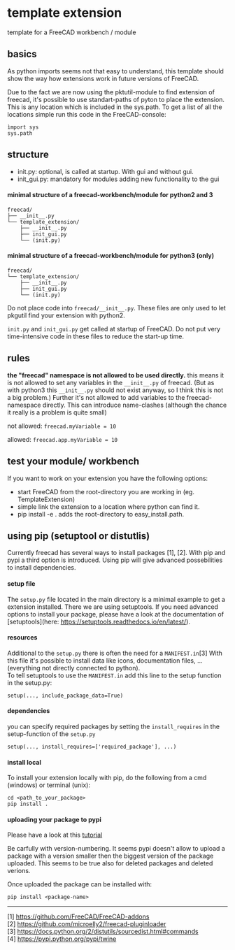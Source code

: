 # template extension
template for a FreeCAD workbench / module

## basics
As python imports seems not that easy to understand, this template should show the way how extensions work in future versions of FreeCAD.

Due to the fact we are now using the pktutil-module to find extension of freecad, it's possible to use standart-paths of pyton to place the extension. This is any location which is included in the sys.path. To get a list of all the locations simple run this code in the FreeCAD-console:

```
ìmport sys
sys.path
```

## structure
- init.py: optional, is called at startup. With gui and without gui. <insert the exact use case>
- init_gui.py: mandatory for modules adding new functionality to the gui

#### minimal structure of a freecad-workbench/module for python2 and 3
```
freecad/
├── __init__.py
└── template_extension/
    ├── __init__.py
    ├── init_gui.py
    └── (init.py)
```

#### minimal structure of a freecad-workbench/module for python3 (only)
```
freecad/
└── template_extension/
    ├── __init__.py
    ├── init_gui.py
    └── (init.py)
```

Do not place code into `freecad/__init__.py`. These files are only used to let pkgutil find your extension with python2.

`init.py` and `init_gui.py` get called at startup of FreeCAD. Do not put very time-intensive code in these files to reduce the start-up time.

## rules

__the "freecad" namespace is not allowed to be used directly.__ this means it is not allowed to set any variables in the `__init__.py` of freecad. (But as with python3 this `__init__.py` should not exist anyway, so I think this is not a big problem.)
Further it's not allowed to add variables to the freecad-namespace directly. This can introduce name-clashes (although the chance it really is a problem is quite small)

not allowed:
`freecad.myVariable = 10`

allowed:
`freecad.app.myVariable = 10`


## test your module/ workbench
If you want to work on your extension you have the following options:

- start FreeCAD from the root-directory you are working in (eg. TemplateExtension)
- simple link the extension to a location where python can find it.
- pip install -e . adds the root-directory to easy_install.path.

## using pip (setuptool or distutlis)
Currently freecad has several ways to install packages [1], [2]. With pip and pypi a third option is introduced. Using pip  will give advanced possebilities to install dependencies.

#### setup file
The `setup.py` file located in the main directory is a minimal example to get a extension installed. There we are using setuptools. If you need advanced options to install your package, please have a look at the documentation of [setuptools](here: https://setuptools.readthedocs.io/en/latest/).

#### resources
Additional to the `setup.py` there is often the need for a `MANIFEST.in`[3] With this file it's possible to install data like icons, documentation files, ... (everything not directly connected to python).  
To tell setuptools to use the `MANIFEST.in` add this line to the setup function in the setup.py:

```
setup(..., include_package_data=True)
```

#### dependencies
you can specify required packages by setting the `install_requires` in the setup-function of the `setup.py`  
```
setup(..., install_requires=['required_package'], ...)
```  

#### install local
To install your extension locally with pip, do the following from a cmd (windows) or terminal (unix):
```
cd <path_to_your_package>
pip install .
```

#### uploading your package to pypi
Please have a look at this [tutorial](https://pypi.python.org/pypi/twine)

Be carfully with version-numbering. It seems pypi doesn't allow to upload a package with a version smaller then the biggest version of the package uploaded. This seems to be true also for deleted packages and deleted verions.

Once uploaded the package can be installed with:
```
pip install <package-name>
```
--------------------------------------------------------------------------------

[1] https://github.com/FreeCAD/FreeCAD-addons  
[2] https://github.com/microelly2/freecad-pluginloader  
[3] https://docs.python.org/2/distutils/sourcedist.html#commands  
[4] https://pypi.python.org/pypi/twine
